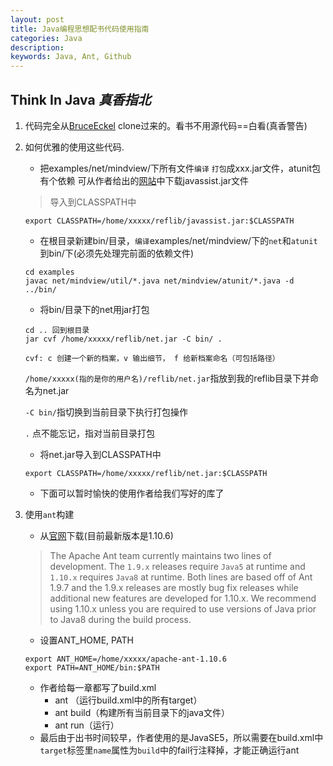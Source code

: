 ```yaml
---
layout: post
title: Java编程思想配书代码使用指南
categories: Java
description: 
keywords: Java, Ant, Github
---
```


## Think In Java *真香指北*

1. 代码完全从[BruceEckel](https://github.com/BruceEckel/TIJ4-code)
clone过来的。看书不用源代码==白看(真香警告)

2. 如何优雅的使用这些代码.

    - 把examples/net/mindview/下所有文件`编译` `打包`成xxx.jar文件，atunit包有个依赖
    可从作者给出的[网站](http://sourceforge.net/projects/jboss/)中下载javassist.jar文件
    > 导入到CLASSPATH中

    ```shell
    export CLASSPATH=/home/xxxxx/reflib/javassist.jar:$CLASSPATH
    ```

    - 在根目录新建bin/目录，`编译`examples/net/mindview/下的`net`和`atunit`到bin/下(必须先处理完前面的依赖文件)

    ```shell
    cd examples
    javac net/mindview/util/*.java net/mindview/atunit/*.java -d ../bin/
    ```

    - 将bin/目录下的net用jar打包

    ```shell
    cd .. 回到根目录
    jar cvf /home/xxxxx/reflib/net.jar -C bin/ .
    ```

    `cvf: c 创建一个新的档案，v 输出细节， f 给新档案命名（可包括路径）`

    `/home/xxxxx(指的是你的用户名)/reflib/net.jar`指放到我的reflib目录下并命名为net.jar

    `-C bin/`指切换到当前目录下执行打包操作

    `.` 点不能忘记，指对当前目录打包

    - 将net.jar导入到CLASSPATH中

    ```shell
    export CLASSPATH=/home/xxxxx/reflib/net.jar:$CLASSPATH
    ```

    - 下面可以暂时愉快的使用作者给我们写好的库了

3. 使用`ant`构建

    - 从[官网](https://ant.apache.org/bindownload.cgi)下载(目前最新版本是1.10.6)
    > The Apache Ant team currently maintains two lines of development. The `1.9.x` releases require `Java5` at runtime and `1.10.x` requires `Java8` at runtime. Both lines are based off of Ant 1.9.7 and the 1.9.x releases are mostly bug fix releases while additional new features are developed for 1.10.x. We recommend using 1.10.x unless you are required to use versions of Java prior to Java8 during the build process.

    - 设置ANT_HOME, PATH

    ```shell
    export ANT_HOME=/home/xxxxx/apache-ant-1.10.6
    export PATH=ANT_HOME/bin:$PATH
    ```

    - 作者给每一章都写了build.xml
        - ant （运行build.xml中的所有target）
        - ant build（构建所有当前目录下的java文件）
        - ant run（运行）
    - 最后由于出书时间较早，作者使用的是JavaSE5，所以需要在build.xml中`target`标签里`name`属性为`build`中的fail行注释掉，才能正确运行ant
